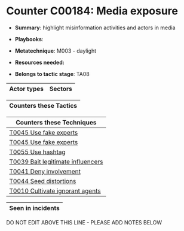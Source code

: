 # Counter C00184: Media exposure

* **Summary**: highlight misinformation activities and actors in media

* **Playbooks**: 

* **Metatechnique**: M003 - daylight

* **Resources needed:** 

* **Belongs to tactic stage**: TA08


| Actor types | Sectors |
| ----------- | ------- |



| Counters these Tactics |
| ---------------------- |



| Counters these Techniques |
| ------------------------- |
| [T0045 Use fake experts](../generated_pages/techniques/T0045.md) |
| [T0045 Use fake experts](../generated_pages/techniques/T0045.md) |
| [T0055 Use hashtag](../generated_pages/techniques/T0055.md) |
| [T0039 Bait legitimate influencers](../generated_pages/techniques/T0039.md) |
| [T0041 Deny involvement](../generated_pages/techniques/T0041.md) |
| [T0044 Seed distortions](../generated_pages/techniques/T0044.md) |
| [T0010 Cultivate ignorant agents](../generated_pages/techniques/T0010.md) |



| Seen in incidents |
| ----------------- |


DO NOT EDIT ABOVE THIS LINE - PLEASE ADD NOTES BELOW